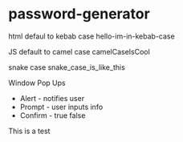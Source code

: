 # password-generator


html defaul to kebab case
hello-im-in-kebab-case

JS default to camel case
camelCaseIsCool

snake case
snake_case_is_like_this

Window Pop Ups
- Alert - notifies user
- Prompt - user inputs info
- Confirm - true false


This is a test 